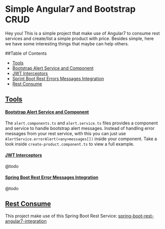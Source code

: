 
# Simple Angular7 and Bootstrap CRUD

Hey you! This is a simple project that make use of Angular7 to consume rest services and create/list a simple product with price. Besides simple, here we have some interesting things that maybe can help others.

##Table of Contents
- [Tools](#tools)
- [Bootstrap Alert Service and Component](#bootstrap-alert)
- [JWT Interceptors](#jwt)
- [Sprint Boot Rest Errors Messages Integration](#spring-boot)
- [Rest Consume](#rest-consume)

## <a href="#tools">Tools</a>
#### <a href="#bootstrap-alert">Bootstrap Alert Service and Component</a>
The `alert.components.ts` and `alert.service.ts` files provides a component and service to handle bootstrap alert messages.  Instead of handling error messages from your rest service, with this you can just use `AlertService.errorAlert(<any>messages[])` inside your component. Take a look inside `create-product.component.ts` to view a full example.

#### <a href="#jwt">JWT Interceptors</a>
@todo

#### <a href="#spring-boot">Spring Boot Rest Error Messages Integration</a>

@todo

## <a href="#rest-consume">Rest Consume</a>
This project make use of this Spring Boot Rest Service: 
<a href="github.com/pedrovitorlima/spring-boot-rest-angular7-integration">spring-boot-rest-angular7-integration</a>